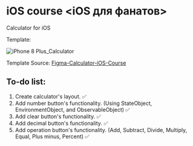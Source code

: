 #  iOS course <iOS для фанатов>
Calculator for iOS

Template:

![iPhone 8 Plus_Calculator](https://user-images.githubusercontent.com/80201768/153814192-f724027b-fdd7-44f7-8086-60ae306dd13e.png)

Template Source:
[Figma-Calculator-iOS-Course](https://www.figma.com/file/7KrGeErvrn9OowBnJeyo3c/Calculator?node-id=1%3A3)

##  To-do list:
1. Create calculator's layout. ✅
2. Add number button's functionality. (Using StateObject, EnvironmentObject, and ObservableObject) ✅
3. Add clear button's functionality. ✅ 
4. Add decimal button's functionality. ✅
5. Add operation button's functionality. (Add, Subtract, Divide, Multiply, Equal, Plus minus, Percent) ✅
